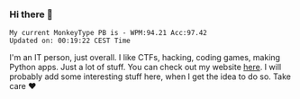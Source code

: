 ### Hi there 👋
<!-- PB START -->
```
My current MonkeyType PB is - WPM:94.21 Acc:97.42
Updated on: 00:19:22 CEST Time
```
<!-- PB END -->
I'm an IT person, just overall. I like CTFs, hacking, coding games, making Python apps. Just a lot of stuff.
You can check out my website [here](https://skill3472.github.io/).
I will probably add some interesting stuff here, when I get the idea to do so. Take care ❤️
